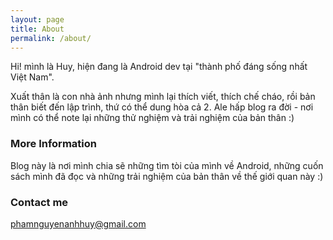 ```yaml
---
layout: page
title: About
permalink: /about/
---
```


Hi! mình là Huy, hiện đang là Android dev tại "thành phố đáng sống nhất Việt Nam". 

Xuất thân là con nhà ảnh nhưng mình lại thích viết, thích chế cháo, rồi bản thân biết đến lập trình, thứ có thể dung hòa cả 2. Ale hấp blog ra đời - nơi mình có thể note lại những thử nghiệm và trải nghiệm của bản thân :)

### More Information

Blog này là nơi mình chia sẽ những tìm tòi của mình về Android, những cuốn sách mình đã đọc và những trải nghiệm của bản thân về thế giới quan này :)

### Contact me

[phamnguyenanhhuy@gmail.com](mailto:phamnguyenanhhuy@gmail.com)